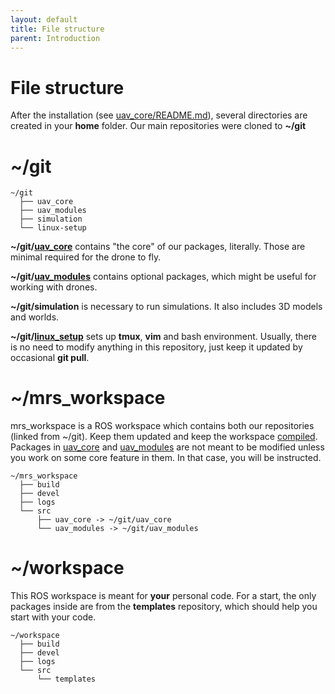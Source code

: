 ```yaml
---
layout: default
title: File structure
parent: Introduction
---
```


# File structure

After the installation (see [uav_core/README.md](https://mrs.felk.cvut.cz/gitlab/uav/uav_core)), several directories are created in your **home** folder. Our main repositories were cloned to **~/git**

# ~/git

```
~/git
  ├── uav_core
  ├── uav_modules
  ├── simulation
  └── linux-setup
```

**~/git/[uav_core](uav_core)** contains "the core" of our packages, literally.
Those are minimal required for the drone to fly.

**~/git/[uav_modules](uav_modules)** contains optional packages, which might be useful for working with drones.

**~/git/simulation** is necessary to run simulations. It also includes 3D models and worlds.

**~/git/[linux_setup](http://github.com/klaxalk/linux-setup)** sets up **tmux**, **vim** and bash environment.
Usually, there is no need to modify anything in this repository, just keep it updated by occasional **git pull**.

# ~/mrs_workspace

mrs_workspace is a ROS workspace which contains both our repositories (linked from ~/git).
Keep them updated and keep the workspace [compiled](how_to_compile).
Packages in [uav_core](uav_core) and [uav_modules](uav_modules) are not meant to be modified unless you work on some core feature in them.
In that case, you will be instructed.

```
~/mrs_workspace
  ├── build
  ├── devel
  ├── logs
  └── src
      ├── uav_core -> ~/git/uav_core
      └── uav_modules -> ~/git/uav_modules
```

# ~/workspace

This ROS workspace is meant for **your** personal code.
For a start, the only packages inside are from the **templates** repository, which should help you start with your code.

```
~/workspace
  ├── build
  ├── devel
  ├── logs
  └── src
      └── templates
```
